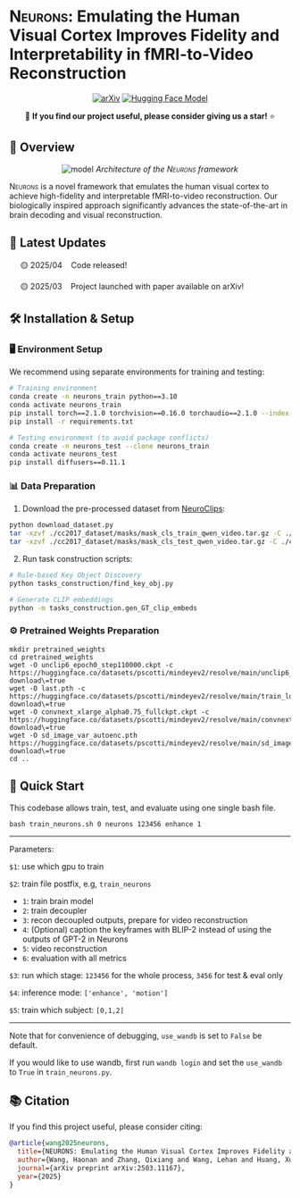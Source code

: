 # <span style="font-variant: small-caps;">Neurons</span>: Emulating the Human Visual Cortex Improves Fidelity and Interpretability in fMRI-to-Video Reconstruction

<div align="center">

[![arXiv](https://img.shields.io/badge/arXiv-2503.11167-brown?logo=arxiv&style=flat-square)](https://arxiv.org/abs/2503.11167)
[![Hugging Face Model](https://img.shields.io/badge/Hugging%20Face-Model-yellow?logo=huggingface&style=flat-square)](https://huggingface.co/McGregorW/NEURONS)

🌟 **If you find our project useful, please consider giving us a star!** ⭐

</div>


## 📌 Overview


<div align="center">

![model](assets/framework.png)
*Architecture of the <span style="font-variant: small-caps;">Neurons</span> framework*

</div>


<span style="font-variant: small-caps;">Neurons</span> is a novel framework that emulates the human visual cortex to achieve high-fidelity and interpretable fMRI-to-video reconstruction. Our biologically inspired approach significantly advances the state-of-the-art in brain decoding and visual reconstruction.



## 📣 Latest Updates


&nbsp;&nbsp;&nbsp;&nbsp; 🟡 2025/04 &nbsp;&nbsp; Code released!

&nbsp;&nbsp;&nbsp;&nbsp; 🟡 2025/03 &nbsp;&nbsp; Project launched with paper available on arXiv!


## 🛠️ Installation & Setup


### 🖥️ Environment Setup

We recommend using separate environments for training and testing:

```bash
# Training environment
conda create -n neurons_train python==3.10
conda activate neurons_train
pip install torch==2.1.0 torchvision==0.16.0 torchaudio==2.1.0 --index-url https://download.pytorch.org/whl/cu118
pip install -r requirements.txt

# Testing environment (to avoid package conflicts)
conda create -n neurons_test --clone neurons_train
conda activate neurons_test
pip install diffusers==0.11.1
```


### 📊 Data Preparation


1. Download the pre-processed dataset from [NeuroClips](https://github.com/gongzix/NeuroClips):

```bash
python download_dataset.py
tar -xzvf ./cc2017_dataset/masks/mask_cls_train_qwen_video.tar.gz -C ./cc2017_dataset/masks/
tar -xzvf ./cc2017_dataset/masks/mask_cls_test_qwen_video.tar.gz -C ./cc2017_dataset/masks/
```

2. Run task construction scripts:

```bash
# Rule-based Key Object Discovery
python tasks_construction/find_key_obj.py

# Generate CLIP embeddings
python -m tasks_construction.gen_GT_clip_embeds
```


### ⚙️ Pretrained Weights Preparation

```shell
mkdir pretrained_weights
cd pretrained_weights
wget -O unclip6_epoch0_step110000.ckpt -c https://huggingface.co/datasets/pscotti/mindeyev2/resolve/main/unclip6_epoch0_step110000.ckpt\?download\=true
wget -O last.pth -c https://huggingface.co/datasets/pscotti/mindeyev2/resolve/main/train_logs/final_subj01_pretrained_40sess_24bs/last.pth\?download\=true
wget -O convnext_xlarge_alpha0.75_fullckpt.ckpt -c https://huggingface.co/datasets/pscotti/mindeyev2/resolve/main/convnext_xlarge_alpha0.75_fullckpt.pth\?download\=true
wget -O sd_image_var_autoenc.pth https://huggingface.co/datasets/pscotti/mindeyev2/resolve/main/sd_image_var_autoenc.pth\?download\=true
cd ..
```


## 🚀 Quick Start
This codebase allows train, test, and evaluate using one single bash file.

```
bash train_neurons.sh 0 neurons 123456 enhance 1
```


------
Parameters:

`$1`: use which gpu to train

`$2`: train file postfix, e.g, `train_neurons`

- `1`: train brain model
- `2`: train decoupler
- `3`: recon decoupled outputs, prepare for video reconstruction
- `4`: (Optional) caption the keyframes with BLIP-2 instead of using the outputs of GPT-2 in Neurons
- `5`: video reconstruction
- `6`: evaluation with all metrics

`$3`: run which stage: `123456` for the whole process, `3456` for test & eval only

`$4`: inference mode: `['enhance', 'motion']`

`$5`: train which subject: `[0,1,2]`

----
Note that for convenience of debugging, `use_wandb` is set to `False` be default. 

If you would like to use wandb, first run `wandb login` and set the `use_wandb` to `True` in `train_neurons.py`.




## 📚 Citation

If you find this project useful, please consider citing:

```bibtex
@article{wang2025neurons,
  title={NEURONS: Emulating the Human Visual Cortex Improves Fidelity and Interpretability in fMRI-to-Video Reconstruction},
  author={Wang, Haonan and Zhang, Qixiang and Wang, Lehan and Huang, Xuanqi and Li, Xiaomeng},
  journal={arXiv preprint arXiv:2503.11167},
  year={2025}
}
```
